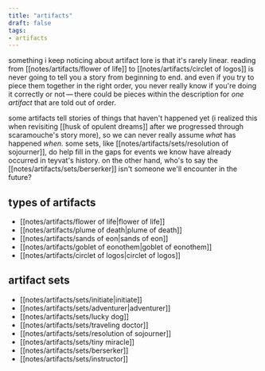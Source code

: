 ```yaml
---
title: "artifacts"
draft: false
tags: 
- artifacts
---
```


something i keep noticing about artifact lore is that it's rarely linear. reading from [[notes/artifacts/flower of life]] to [[notes/artifacts/circlet of logos]] is never going to tell you a story from beginning to end. and even if you try to piece them together in the right order, you never really know if you're doing it correctly or not — there could be pieces within the description for *one artifact* that are told out of order. 

some artifacts tell stories of things that haven't happened yet (i realized this when revisiting [[husk of opulent dreams]] after we progressed through scaramouche's story more), so we can never really assume *what* has happened *when.* some sets, like [[notes/artifacts/sets/resolution of sojourner]], do help fill in the gaps for events we know have already occurred in teyvat's history. on the other hand, who's to say the [[notes/artifacts/sets/berserker]] isn't someone we'll encounter in the future? 


## types of artifacts
- [[notes/artifacts/flower of life|flower of life]]
- [[notes/artifacts/plume of death|plume of death]]
- [[notes/artifacts/sands of eon|sands of eon]]
- [[notes/artifacts/goblet of eonothem|goblet of eonothem]]
- [[notes/artifacts/circlet of logos|circlet of logos]]

## artifact sets
- [[notes/artifacts/sets/initiate|initiate]]
- [[notes/artifacts/sets/adventurer|adventurer]]
- [[notes/artifacts/sets/lucky dog]]
- [[notes/artifacts/sets/traveling doctor]]
- [[notes/artifacts/sets/resolution of sojourner]]
- [[notes/artifacts/sets/tiny miracle]]
- [[notes/artifacts/sets/berserker]]
- [[notes/artifacts/sets/instructor]]
